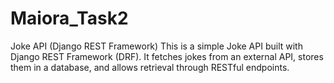 # Maiora_Task2

Joke API (Django REST Framework)
This is a simple Joke API built with Django REST Framework (DRF). It fetches jokes from an external API, stores them in a database, and allows retrieval through RESTful endpoints.
